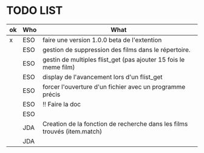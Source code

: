# TODO LIST

|ok|Who|What|
|---|---|---|
|x|ESO| faire une version 1.0.0 beta de l'extention
||ESO| gestion de suppression des films dans le répertoire.
||ESO| gestin de multiples flist_get (pas ajouter 15 fois le meme film)
||ESO| display de l'avancement lors d'un flist_get
||ESO| forcer l'ouverture d'un fichier avec un programme précis
||ESO| !! Faire la doc
||ESO|
||JDA| Creation de la fonction de recherche dans les films trouvés (item.match)
||JDA|
